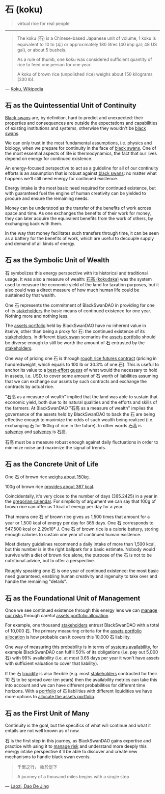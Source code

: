 # 石 (koku)

> virtual rice for real people

----

> The koku (石) is a Chinese-based Japanese unit of volume, 1 koku is equivalent to 10 to (斗) or approximately 180 litres (40 imp gal; 48 US gal), or about 5 bushels.
>
> As a rule of thumb, one koku was considered sufficient quantity of rice to feed one person for one year.
>
> A koku of brown rice (unpolished rice) weighs about 150 kilograms (330 lb).

― [Koku, Wikipedia](https://en.wikipedia.org/wiki/Koku)

## 石 as the Quintessential Unit of Continuity

[Black swans](../memes/black-swans.md) are, by definition, hard to predict and unexpected: their properties and consequences are outside the expectations and capabilities of existing institutions and systems, otherwise they wouldn't be [black swans](../memes/black-swans.md).

We can only trust in the most fundamental assumptions, i.e. physics and biology, when we prepare for continuity in the face of [black swans](../memes/black-swans.md). One of the most essential aspects of life is thermodynamics, the fact that our lives depend on energy for continued existence.

An energy-focused perspective to act as a guideline for all of our continuity efforts is an assumption that is robust against [black swans](../memes/black-swans.md): no matter what happens we'll still need energy for continued existence.

Energy intake is the most basic need required for continued existence, but with guaranteed fuel the engine of human creativity can be yielded to procure and ensure the remaining needs.

Money can be understood as the transfer of the benefits of work across space and time. As one exchanges the benefits of their work for money, they can later acquire the equivalent benefits from the work of others, by exchanging back with them.

In the way that money facilitates such transfers through time, it can be seen as a battery for the benefits of work, which are useful to decouple supply and demand of all kinds of energy.

## 石 as the Symbolic Unit of Wealth

石 symbolizes this energy perspective with its historical and traditional usage. It was also a measure of wealth: [石高 (kokudaka)](https://en.wikipedia.org/wiki/Kokudaka) was the system used to measure the economic yield of the land for taxation purposes, but it also could was a direct measure of how much human life could be sustained by that wealth.

One 石 represents the commitment of BlackSwanDAO in providing for one of its [stakeholders](../notes/membership.md#stakeholder) the basic means of continued existence for one year. Nothing more and nothing less.

The [assets portfolio](https://en.wikipedia.org/wiki/Modern_portfolio_theory) held by BlackSwanDAO have no inherent value in itselve, other than being a proxy for 石: the continued existence of its [stakeholders](../notes/membership.md#stakeholder). In different [black swan](../memes/black-swans.md) scenarios the [assets portfolio](https://en.wikipedia.org/wiki/Modern_portfolio_theory) should be diverse enough to still be worth the amount of 石 entrusted by the [stakeholders](../notes/membership.md#stakeholder).

One way of pricing one 石 is through [rough rice futures contract](https://www.investing.com/commodities/rough-rice-contracts) (pricing in hundredweight, which equals to 100 lb or 30.3% of one 石). This is useful to anchor its value to a [best-effort](https://en.wikipedia.org/wiki/Best-effort_delivery) [guess](https://en.wikipedia.org/wiki/Price#Market_price) of what would the necessary to hold in assets, i.e. USD, to cover some amount of 石 worth of liabilities assuming that we can exchange our assets by such contracts and exchange the contracts by actual rice.

"石高 as a measure of wealth" implied that the land was able to sustain that economic yield, both due to its natural qualities and the efforts and skills of the farmers. At BlackSwanDAO "石高 as a measure of wealth" implies the governance of the assets held by BlackSwanDAO to back the 石 are being effective enough to maximize the odds of such wealth being realized (i.e. exchanging 石 for 150kg of rice in the future). In other words 石高 is [solvency](https://en.wikipedia.org/wiki/Solvency) and [solvency](https://en.wikipedia.org/wiki/Solvency) is 石高.

石高 must be a measure robust enough against daily fluctuations in order to minimize noise and maximize the signal of trends.

## 石 as the Concrete Unit of Life

One 石 of brown rice [weighs about 150kg](https://en.wikipedia.org/wiki/Koku#cite_note-9).

100g of brown rice [provides about 367 kcal](https://ndb.nal.usda.gov/fdc-app.html#/food-details/169703/nutrients).

Coincidentally, it's very close to the number of days (365.2425) in a year in the [gregorian calendar](https://en.wikipedia.org/wiki/Gregorian_calendar). For simplicity of argument we can say that 100g of brown rice can offer us 1 kcal of energy per day for a year.

That means one 石 of brown rice gives us 1,500 times that amount for a year or 1,500 kcal of energy per day for 365 days. One 石 corresponds to 547,500 kcal or 2.29x10⁹ J. One 石 of brown rice is a calorie battery, storing enough calories to sustain one year of continued human existence.

Most dietary guidelines recommend a daily intake of more than 1,500 kcal, but this number is in the right ballpark for a basic estimate. Nobody would survive with a diet of brown rice alone, the purpose of the 石 is not to be nutritional advice, but to offer a perspective.

Roughly speaking one 石 is one year of continued existence: the most basic need guaranteed, enabling human creativity and ingenuity to take over and handle the remaining "details".

## 石 as the Foundational Unit of Management

Once we see continued existence through this energy lens we can [manage our risks](https://www.pmi.org/learning/library/practical-risk-management-approach-8248) through careful [assets portfolio allocation](https://en.wikipedia.org/wiki/Modern_portfolio_theory).

For example, one thousand [stakeholders](../notes/membership.md#stakeholder) entrust BlackSwanDAO with a total of 10,000 石. The primary measuring criteria for the [assets portfolio allocation](https://en.wikipedia.org/wiki/Modern_portfolio_theory) is how probable can it covers this 10,000 石 liability.

One way of measuring this probability is in terms of [systems availability](https://en.wikipedia.org/wiki/High_availability#Percentage_calculation), for example BlackSwanDAO can fulfill 50% of its obligations (i.e. pay out 5,000 石) with 99% availability (i.e. at most 3.65 days per year it won't have assets with sufficient valuation to cover that liability).

If the 石 [liquidity](https://en.wikipedia.org/wiki/Market_liquidity) is also flexible (e.g. most [stakeholders](../notes/membership.md#stakeholder) contracted for their 10 石 to be spread over ten years) then the availability metrics can take this into account and we can have different probabilities for different time horizons. With a [portfolio](https://en.wikipedia.org/wiki/Modern_portfolio_theory) of 石 liabilities with different liquidities we have more options to [allocate the assets portfolio](https://en.wikipedia.org/wiki/Modern_portfolio_theory).

## 石 as the First Unit of Many

Continuity is the goal, but the specifics of what will continue and what it entails are not well known as of now.

石 is the first step in this journey, as BlackSwanDAO gains expertise and practice with using it to [manage risk](https://www.pmi.org/learning/library/practical-risk-management-approach-8248) and understand more deeply this energy intake perspective it'll be able to discover and create new mechanisms to handle black swan events.

> 千里之行， 始於足下
>
> A journey of a thousand miles begins with a single step

― [Laozi, Dao De Jing](https://en.wikipedia.org/wiki/A_journey_of_a_thousand_miles_begins_with_a_single_step)
